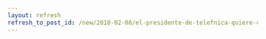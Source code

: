 ```yaml
---
layout: refresh
refresh_to_post_id: /new/2010-02-08/el-presidente-de-telefnica-quiere-cobrar-por-el-trabajo-de-los-dems.html
---
```

